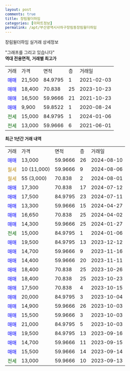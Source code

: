 ```yaml
---
layout: post
comments: true
title: 장림윌더하임
categories: [아파트정보]
permalink: /apt/부산광역시사하구장림동장림윌더하임
---
```


장림윌더하임 실거래 상세정보

<script type="text/javascript">
  google.charts.load('current', {'packages':['line', 'corechart']});
  google.charts.setOnLoadCallback(drawChart);

  function drawChart() {
    var data = new google.visualization.DataTable();
    data.addColumn('date', '거래일');
    data.addColumn('number', "매매");
    data.addColumn('number', "전세");
    data.addColumn('number', "전매");

    data.addRows([[new Date(Date.parse("2024-08-10")), 13000, null, null], [new Date(Date.parse("2024-08-06")), null, null, null], [new Date(Date.parse("2024-08-01")), null, null, null], [new Date(Date.parse("2024-07-12")), 17300, null, null], [new Date(Date.parse("2024-07-11")), 17500, null, null], [new Date(Date.parse("2024-04-27")), 13300, null, null], [new Date(Date.parse("2024-04-02")), 16650, null, null], [new Date(Date.parse("2024-01-27")), 14300, null, null], [new Date(Date.parse("2024-01-06")), null, 15000, null], [new Date(Date.parse("2023-12-12")), 19500, null, null], [new Date(Date.parse("2023-11-16")), 14700, null, null], [new Date(Date.parse("2023-11-11")), 14400, null, null], [new Date(Date.parse("2023-10-26")), 18400, null, null], [new Date(Date.parse("2023-10-23")), 18400, null, null], [new Date(Date.parse("2023-10-15")), 17500, null, null], [new Date(Date.parse("2023-10-04")), 20000, null, null], [new Date(Date.parse("2023-10-03")), 14900, null, null], [new Date(Date.parse("2023-10-03")), 15500, null, null], [new Date(Date.parse("2023-10-03")), 21000, null, null], [new Date(Date.parse("2023-09-16")), 19500, null, null], [new Date(Date.parse("2023-09-15")), 14700, null, null], [new Date(Date.parse("2023-09-14")), 15500, null, null], [new Date(Date.parse("2023-09-13")), null, 13000, null]]);

    var options = {
      hAxis: {
        format: 'yyyy/MM/dd'
      },    
      lineWidth: 0,
      pointsVisible: true,    
      title: '최근 1년간 유형별 실거래가 분포',
      legend: { position: 'bottom' }
    };

    var formatter = new google.visualization.NumberFormat({pattern:'###,###'} );
    formatter.format(data, 1);
    formatter.format(data, 2);
    
    setTimeout(function() {
        var chart = new google.visualization.LineChart(document.getElementById('columnchart_material'));
        chart.draw(data, (options));
        document.getElementById('loading').style.display = 'none';
    }, 200);
  }
</script>


<div id="loading" style="z-index:20; display: block; margin-left: 0px">"그래프를 그리고 있습니다"</div>
<div id="columnchart_material" style="width: 95%; margin-left: 0px; display: block"></div>
<!-- contents start -->
<b>역대 전용면적, 거래별 최고가</b>
<table class="sortable">
    <tr>
      <td>거래</td>
      <td>가격</td>
      <td>면적</td>
      <td>층</td>
      <td>거래일</td>
    </tr>
        <tr>
          <td><a style="color: blue">매매</a></td>
          <td>21,500</td>
          <td>84.9795</td>
          <td>1</td>
          <td>2021-02-03</td>
        </tr>            <tr>
          <td><a style="color: blue">매매</a></td>
          <td>18,400</td>
          <td>70.838</td>
          <td>25</td>
          <td>2023-10-23</td>
        </tr>            <tr>
          <td><a style="color: blue">매매</a></td>
          <td>16,500</td>
          <td>59.9666</td>
          <td>21</td>
          <td>2021-10-23</td>
        </tr>            <tr>
          <td><a style="color: blue">매매</a></td>
          <td>9,900</td>
          <td>59.8522</td>
          <td>1</td>
          <td>2020-08-24</td>
        </tr>        
        <tr>
              <td><a style="color: darkgreen">전세</a></td>
              <td>15,000</td>
              <td>84.9795</td>
              <td>1</td>
              <td>2024-01-06</td>
            </tr>            <tr>
              <td><a style="color: darkgreen">전세</a></td>
              <td>13,000</td>
              <td>59.9666</td>
              <td>6</td>
              <td>2021-06-01</td>
            </tr>        
    
</table>

<b>최근 1년간 거래 내역</b>

<table class="sortable">
    <tr>
      <td>거래</td>
      <td>가격</td>
      <td>면적</td>
      <td>층</td>
      <td>거래일</td>
    </tr>
    <tr>
      <td><a style="color: blue">매매</a></td>
      <td>13,000</td>
      <td>59.9666</td>
      <td>26</td>
      <td>2024-08-10</td>
    </tr>          <tr>
      <td><a style="color: darkgoldenrod">월세</a></td>
      <td>10 (11,000)</td>
      <td>59.9666</td>
      <td>9</td>
      <td>2024-08-06</td>
    </tr>          <tr>
      <td><a style="color: darkgoldenrod">월세</a></td>
      <td>55 (3,000)</td>
      <td>70.838</td>
      <td>2</td>
      <td>2024-08-01</td>
    </tr>          <tr>
      <td><a style="color: blue">매매</a></td>
      <td>17,300</td>
      <td>70.838</td>
      <td>17</td>
      <td>2024-07-12</td>
    </tr>          <tr>
      <td><a style="color: blue">매매</a></td>
      <td>17,500</td>
      <td>84.9795</td>
      <td>23</td>
      <td>2024-07-11</td>
    </tr>          <tr>
      <td><a style="color: blue">매매</a></td>
      <td>13,300</td>
      <td>59.9666</td>
      <td>15</td>
      <td>2024-04-27</td>
    </tr>          <tr>
      <td><a style="color: blue">매매</a></td>
      <td>16,650</td>
      <td>70.838</td>
      <td>25</td>
      <td>2024-04-02</td>
    </tr>          <tr>
      <td><a style="color: blue">매매</a></td>
      <td>14,300</td>
      <td>59.9666</td>
      <td>25</td>
      <td>2024-01-27</td>
    </tr>          <tr>
      <td><a style="color: darkgreen">전세</a></td>
      <td>15,000</td>
      <td>84.9795</td>
      <td>1</td>
      <td>2024-01-06</td>
    </tr>          <tr>
      <td><a style="color: blue">매매</a></td>
      <td>19,500</td>
      <td>84.9795</td>
      <td>13</td>
      <td>2023-12-12</td>
    </tr>          <tr>
      <td><a style="color: blue">매매</a></td>
      <td>14,700</td>
      <td>59.9666</td>
      <td>9</td>
      <td>2023-11-16</td>
    </tr>          <tr>
      <td><a style="color: blue">매매</a></td>
      <td>14,400</td>
      <td>59.9666</td>
      <td>20</td>
      <td>2023-11-11</td>
    </tr>          <tr>
      <td><a style="color: blue">매매</a></td>
      <td>18,400</td>
      <td>70.838</td>
      <td>25</td>
      <td>2023-10-26</td>
    </tr>          <tr>
      <td><a style="color: blue">매매</a></td>
      <td>18,400</td>
      <td>70.838</td>
      <td>25</td>
      <td>2023-10-23</td>
    </tr>          <tr>
      <td><a style="color: blue">매매</a></td>
      <td>17,500</td>
      <td>70.838</td>
      <td>4</td>
      <td>2023-10-15</td>
    </tr>          <tr>
      <td><a style="color: blue">매매</a></td>
      <td>20,000</td>
      <td>84.9795</td>
      <td>3</td>
      <td>2023-10-04</td>
    </tr>          <tr>
      <td><a style="color: blue">매매</a></td>
      <td>14,900</td>
      <td>59.9666</td>
      <td>26</td>
      <td>2023-10-03</td>
    </tr>          <tr>
      <td><a style="color: blue">매매</a></td>
      <td>15,500</td>
      <td>59.9666</td>
      <td>3</td>
      <td>2023-10-03</td>
    </tr>          <tr>
      <td><a style="color: blue">매매</a></td>
      <td>21,000</td>
      <td>84.9795</td>
      <td>5</td>
      <td>2023-10-03</td>
    </tr>          <tr>
      <td><a style="color: blue">매매</a></td>
      <td>19,500</td>
      <td>84.9795</td>
      <td>13</td>
      <td>2023-09-16</td>
    </tr>          <tr>
      <td><a style="color: blue">매매</a></td>
      <td>14,700</td>
      <td>59.9666</td>
      <td>11</td>
      <td>2023-09-15</td>
    </tr>          <tr>
      <td><a style="color: blue">매매</a></td>
      <td>15,500</td>
      <td>59.9666</td>
      <td>14</td>
      <td>2023-09-14</td>
    </tr>          <tr>
      <td><a style="color: darkgreen">전세</a></td>
      <td>13,000</td>
      <td>59.9666</td>
      <td>10</td>
      <td>2023-09-13</td>
    </tr>      </table>
<!-- contents end -->    

